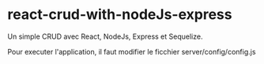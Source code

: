 # react-crud-with-nodeJs-express

Un simple CRUD avec React, NodeJs, Express et Sequelize.

Pour executer l'application, il faut modifier le ficchier server/config/config.js
